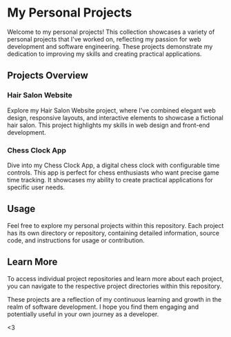 # My Personal Projects

Welcome to my personal projects! This collection showcases a variety of personal projects that I've worked on, reflecting my passion for web development and software engineering. These projects demonstrate my dedication to improving my skills and creating practical applications.

## Projects Overview

### Hair Salon Website

Explore my Hair Salon Website project, where I've combined elegant web design, responsive layouts, and interactive elements to showcase a fictional hair salon. This project highlights my skills in web design and front-end development.

### Chess Clock App

Dive into my Chess Clock App, a digital chess clock with configurable time controls. This app is perfect for chess enthusiasts who want precise game time tracking. It showcases my ability to create practical applications for specific user needs.

## Usage

Feel free to explore my personal projects within this repository. Each project has its own directory or repository, containing detailed information, source code, and instructions for usage or contribution.

## Learn More

To access individual project repositories and learn more about each project, you can navigate to the respective project directories within this repository.

These projects are a reflection of my continuous learning and growth in the realm of software development. I hope you find them engaging and potentially useful in your own journey as a developer.

<3
